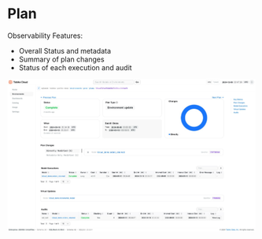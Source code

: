 # Plan

Observability Features:

- Overall Status and metadata
- Summary of plan changes
- Status of each execution and audit

![tcloud plan](tcloud_plan.png)